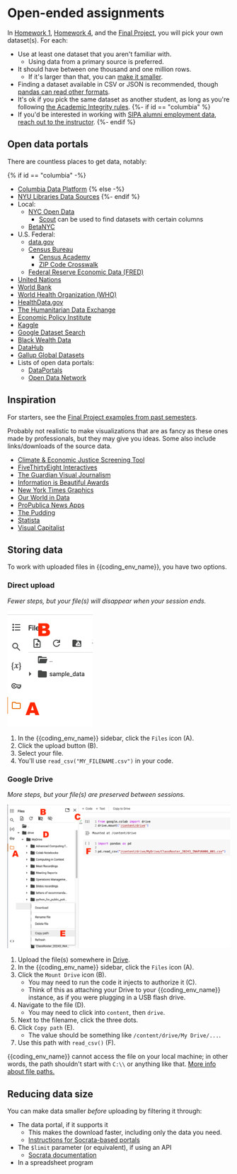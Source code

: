 # Open-ended assignments

In [Homework 1](../hw_1.md), [Homework 4](../hw_4.md), and the [Final Project](../final_project.md), you will pick your own dataset(s). For each:

- Use at least one dataset that you aren't familiar with.
  - Using data from a primary source is preferred.
- It should have between one thousand and one million rows.
  - If it's larger than that, you can [make it smaller](#reducing-data-size).
- Finding a dataset available in CSV or JSON is recommended, though [pandas can read other formats](https://pandas.pydata.org/pandas-docs/stable/user_guide/io.html).
- It's ok if you pick the same dataset as another student, as long as you're following [the Academic Integrity rules](../syllabus.md#academic-integrity).
{%- if id == "columbia" %}
- If you'd be interested in working with [SIPA alumni employment data](https://www.sipa.columbia.edu/pathways-careers/employment-statistics), [reach out to the instructor](../syllabus.md#instructor-information).
{%- endif %}

## Open data portals

There are countless places to get data, notably:

{% if id == "columbia" -%}
- [Columbia Data Platform](https://dataplatform.cuit.columbia.edu/)
{% else -%}
- [NYU Libraries Data Sources](https://guides.nyu.edu/datasources)
{%- endif %}
- Local:
  - [NYC Open Data](https://opendata.cityofnewyork.us/)
    - [Scout](https://scout.tsdataclinic.com/explore/NYC) can be used to find datasets with certain columns
  - [BetaNYC](https://data.beta.nyc/)
- U.S. Federal:
  - [data.gov](https://www.data.gov/)
  - [Census Bureau](https://data.census.gov/)
    - [Census Academy](https://www.census.gov/data/academy.html)
    - [ZIP Code Crosswalk](https://www.huduser.gov/portal/datasets/usps_crosswalk.html)
  - [Federal Reserve Economic Data (FRED)](https://fred.stlouisfed.org/)
- [United Nations](https://data.un.org/)
- [World Bank](https://data.worldbank.org/)
- [World Health Organization (WHO)](https://www.who.int/data)
- [HealthData.gov](https://healthdata.gov/)
- [The Humanitarian Data Exchange](https://data.humdata.org/)
- [Economic Policy Institute](https://www.epi.org/data/)
- [Kaggle](https://www.kaggle.com/datasets)
- [Google Dataset Search](https://datasetsearch.research.google.com/)
- [Black Wealth Data](https://blackwealthdata.org/)
- [DataHub](https://datahub.io/collections)
- [Gallup Global Datasets](https://www.gallup.com/analytics/318923/world-poll-public-datasets.aspx)
- Lists of open data portals:
  - [DataPortals](https://dataportals.org/)
  - [Open Data Network](https://www.opendatanetwork.com/)

## Inspiration

For starters, see the [Final Project examples from past semesters](../final_project/examples.md).

Probably not realistic to make visualizations that are as fancy as these ones made by professionals, but they may give you ideas. Some also include links/downloads of the source data.

- [Climate & Economic Justice Screening Tool](https://screeningtool.geoplatform.gov/)
- [FiveThirtyEight Interactives](https://projects.fivethirtyeight.com/)
- [The Guardian Visual Journalism](https://www.theguardian.com/interactive)
- [Information is Beautiful Awards](https://www.informationisbeautifulawards.com/showcase)
- [New York Times Graphics](https://www.nytimes.com/spotlight/graphics)
- [Our World in Data](https://ourworldindata.org/)
- [ProPublica News Apps](https://www.propublica.org/newsapps/)
- [The Pudding](https://www.pudding.cool/)
- [Statista]({{statista_url}})
- [Visual Capitalist](https://www.visualcapitalist.com/)

## Storing data

To work with uploaded files in {{coding_env_name}}, you have two options.

### Direct upload

_Fewer steps, but your file(s) will disappear when your session ends._

<img src="../extras/img/colab_upload_direct.png" height=261 alt="Steps to get data into {{coding_env_name}} directly"/>

1. In the {{coding_env_name}} sidebar, click the `Files` icon (A).
1. Click the upload button (B).
1. Select your file.
1. You'll use `read_csv("MY_FILENAME.csv")` in your code.

### Google Drive

_More steps, but your file(s) are preserved between sessions._

![Steps to get data into {{coding_env_name}} via Drive](../extras/img/colab_upload_drive.png)

1. Upload the file(s) somewhere in [Drive](https://drive.google.com/drive/my-drive).
1. In the {{coding_env_name}} sidebar, click the `Files` icon (A).
1. Click the `Mount Drive` icon (B).
   - You may need to run the code it injects to authorize it (C).
   - Think of this as attaching your Drive to your {{coding_env_name}} instance, as if you were plugging in a USB flash drive.
1. Navigate to the file (D).
   - You may need to click into `content`, then `drive`.
1. Next to the filename, click the three dots.
1. Click `Copy path` (E).
   - The value should be something like `/content/drive/My Drive/...`.
1. Use this path with `read_csv()` (F).

{{coding_env_name}} cannot access the file on your local machine; in other words, the path shouldn't start with `C:\\` or anything like that. [More info about file paths.](https://www.codecademy.com/resources/docs/general/file-paths)

## Reducing data size

You can make data smaller _before_ uploading by filtering it through:

- The data portal, if it supports it
  - This makes the download faster, including only the data you need.
  - [Instructions for Socrata-based portals](https://support.socrata.com/hc/en-us/articles/202950808-Creating-a-Filtered-View)
- The `$limit` parameter (or equivalent), if using an API
  - [Socrata documentation](https://dev.socrata.com/docs/queries/limit)
- In a spreadsheet program
